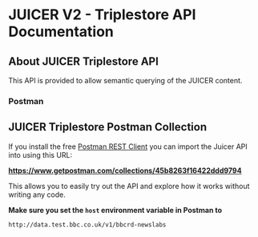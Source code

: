 #  JUICER V2 - Triplestore API Documentation

## About JUICER Triplestore API

This API is provided to allow semantic querying of the JUICER content.

### Postman

## JUICER Triplestore Postman Collection

If you install the free [Postman REST Client](https://www.getpostman.com) you can import the Juicer API into using this URL:

**https://www.getpostman.com/collections/45b8263f16422ddd9794**

This allows you to easily try out the API and explore how it works without writing any code.

**Make sure you set the `host` environment variable in Postman to**

```
http://data.test.bbc.co.uk/v1/bbcrd-newslabs
```
